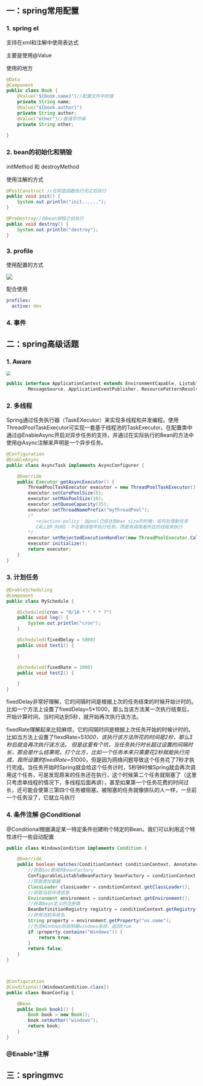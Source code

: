 ## 一：spring常用配置

### 1. spring el

支持在xml和注解中使用表达式

主要是使用@Value

使用的地方



```java
@Data
@Component
public class Book {
    @Value("${book.name}")//配置文件中的值
    private String name;
    @Value("${book.author}")
    private String author;
    @Value("other")//普通字符串
    private String other;
    
}
```

### 2. bean的初始化和销毁

initMethod 和 destroyMethod

使用注解的方式

```java
@PostConstruct //在构造函数执行完之后执行
public void init() {
    System.out.println("init......");
}

@PreDestroy//在bean销毁之前执行
public void destroy() {
    System.out.println("destroy");
}
```

### 3. profile

使用配置的方式

![](D:\MyWork\MarkDownPicture\spring\profile.png)

配合使用

```yml
profiles:
  active: dev
```

### 4. 事件

## 二：spring高级话题

### 1. Aware

<img src="D:\MyWork\MarkDownPicture\spring\aware.png" style="zoom:67%;" />

```java
public interface ApplicationContext extends EnvironmentCapable, ListableBeanFactory, HierarchicalBeanFactory,
		MessageSource, ApplicationEventPublisher, ResourcePatternResolver
```

### 2. 多线程

Spring通过任务执行器（TaskEXecutor）来实现多线程和并发编程。使用ThreadPoolTaskExecutor可实现一套基于线程池的TaskExecutor。在配置类中通过@EnableAsync开启对异步任务的支持，并通过在实际执行的Bean的方法中使用@Async注解来声明是一个异步任务。

```java
@Configuration
@EnableAsync
public class AsyncTask implements AsyncConfigurer {

    @Override
    public Executor getAsyncExecutor() {
        ThreadPoolTaskExecutor executor = new ThreadPoolTaskExecutor();
        executor.setCorePoolSize(5);
        executor.setMaxPoolSize(10);
        executor.setQueueCapacity(25);
        executor.setThreadNamePrefix("myThreadPool");
        /*
           rejection-policy：当pool已经达到max size的时候，如何处理新任务
           CALLER_RUNS：不在新线程中执行任务，而是有调用者所在的线程来执行
        */
        executor.setRejectedExecutionHandler(new ThreadPoolExecutor.CallerRunsPolicy());
        executor.initialize();
        return executor;
    }
}
```



### 3. 计划任务

```java
@EnableScheduling
@Component
public class MySchedule {

    @Scheduled(cron = "0/10 * * * * ?")
    public void log() {
        System.out.println("cron");
    }

    @Scheduled(fixedDelay = 5000)
    public void test1() {

    }

    @Scheduled(fixedRate = 1000)
    public void test2() {

    }
}
```

fixedDelay非常好理解，它的间隔时间是根据上次的任务结束的时候开始计时的。比如一个方法上设置了fixedDelay=5*1000，那么当该方法某一次执行结束后，开始计算时间，当时间达到5秒，就开始再次执行该方法。

fixedRate理解起来比较麻烦，它的间隔时间是根据上次任务开始的时候计时的。比如当方法上设置了fiexdRate=5*1000，该执行该方法所花的时间是2秒，那么3秒后就会再次执行该方法。
但是这里有个坑，当任务执行时长超过设置的间隔时长，那会是什么结果呢。打个比方，比如一个任务本来只需要花2秒就能执行完成，我所设置的fixedRate=5*1000，但是因为网络问题导致这个任务花了7秒才执行完成。当任务开始时Spring就会给这个任务计时，5秒钟时候Spring就会再次调用这个任务，可是发现原来的任务还在执行，这个时候第二个任务就阻塞了（这里只考虑单线程的情况下，多线程后面再讲），甚至如果第一个任务花费的时间过长，还可能会使第三第四个任务被阻塞。被阻塞的任务就像排队的人一样，一旦前一个任务没了，它就立马执行

### 4. 条件注解 @Conditional

@Conditional根据满足某一特定条件创建哟个特定的Bean。我们可以利用这个特性进行一些自动配置

```java
public class WindowsCondition implements Condition {

    @Override
    public boolean matches(ConditionContext conditionContext, AnnotatedTypeMetadata metadata) {
        //获取ioc使用的beanFactory
        ConfigurableListableBeanFactory beanFactory = conditionContext.getBeanFactory();
        //获取类加载器
        ClassLoader classLoader = conditionContext.getClassLoader();
        //获取当前环境信息
        Environment environment = conditionContext.getEnvironment();
        //获取bean定义的注册类
        BeanDefinitionRegistry registry = conditionContext.getRegistry();
        //获得当前系统名
        String property = environment.getProperty("os.name");
        //包含Windows则说明是windows系统，返回true
        if (property.contains("Windows")) {
            return true;
        }
        return false;
    }
}



@Configuration
@Conditional({WindowsCondition.class})
public class BeanConfig {

    @Bean
    public Book book1() {
        Book book = new Book();
        book.setAuthor("windows");
        return book;
    }
}
```

### @Enable*注解

## 三：springmvc